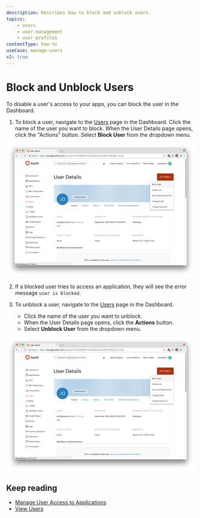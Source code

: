 ```yaml
---
description: Describes how to block and unblock users. 
topics:
    - users
    - user-management
    - user-profiles
contentType: how-to
useCase: manage-users
v2: true
---
```

# Block and Unblock Users

To disable a user's access to your apps, you can block the user in the Dashboard.

1. To block a user, navigate to the [Users](${manage_url}/#/users) page in the Dashboard. Click the name of the user you want to block. When the User Details page opens, click the "Actions" button. Select **Block User** from the dropdown menu.

![Block a User](/media/articles/user-profile/user4.png)

2. If a blocked user tries to access an application, they will see the error message `user is blocked`.

3. To unblock a user, navigate to the [Users](${manage_url}/#/users) page in the Dashboard. 

   * Click the name of the user you want to unblock. 
   * When the User Details page opens, click the **Actions** button. 
   * Select **Unblock User** from the dropdown menu.

![Unblock a User](/media/articles/user-profile/user4.png)

## Keep reading

* [Manage User Access to Applications](/users/guides/manage-user-access-to-applications)
* [View Users](/users/guides/view-users)